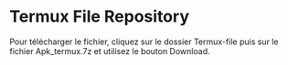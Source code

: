 # Termux File Repository
Pour télécharger le fichier, cliquez sur le dossier Termux-file puis sur le fichier Apk_termux.7z et utilisez le bouton Download.
